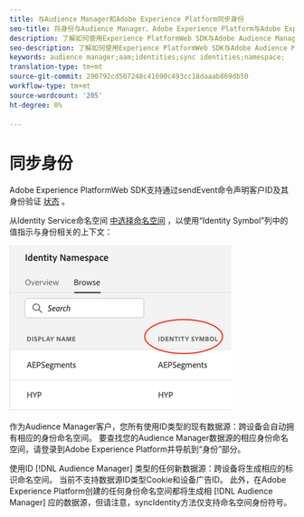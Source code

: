 ```yaml
---
title: 与Audience Manager和Adobe Experience Platform同步身份
seo-title: 将身份与Audience Manager、Adobe Experience Platform与Adobe Experience PlatformWeb SDK同步
description: 了解如何使用Experience PlatformWeb SDK与Adobe Audience Manager同步身份
seo-description: 了解如何使用Experience PlatformWeb SDK与Adobe Audience Manager同步身份
keywords: audience manager;aam;identities;sync identities;namespace;
translation-type: tm+mt
source-git-commit: 290792cd507248c41690c493cc18daaab869db50
workflow-type: tm+mt
source-wordcount: '205'
ht-degree: 0%

---
```



# 同步身份

Adobe Experience PlatformWeb SDK支持通过sendEvent命令声明客户ID及其身份验证 [状态](./overview.md#syncing-identities) 。

从Identity Service命名空间 [中选择命名空间](../../identity/../identity-service/namespaces.md) ，以使用“Identity Symbol”列中的值指示与身份相关的上下文：

![视图命名空间UI](../../assets/edge_namespaceUI_identity-symbol.png)

作为Audience Manager客户，您所有使用ID类型的现有数据源：跨设备会自动拥有相应的身份命名空间。 要查找您的Audience Manager数据源的相应身份命名空间，请登录到Adobe Experience Platform并导航到“身份”部分。

使用ID [!DNL Audience Manager] 类型的任何新数据源：跨设备将生成相应的标识命名空间。 当前不支持数据源ID类型Cookie和设备广告ID。 此外，在Adobe Experience Platform创建的任何身份命名空间都将生成相 [!DNL Audience Manager] 应的数据源，但请注意，syncIdentity方法仅支持命名空间身份符号。
